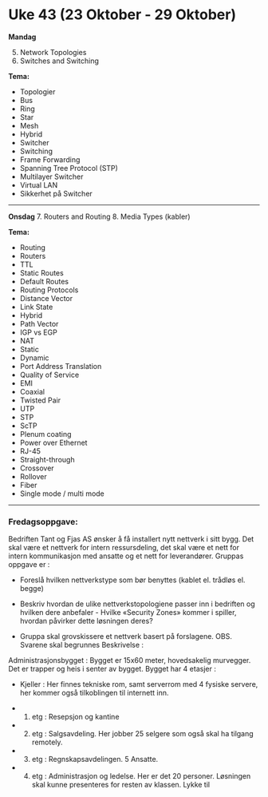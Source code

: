 # Uke 43 (23 Oktober - 29 Oktober)
**Mandag**

5. Network Topologies
6. Switches and Switching

**Tema:**
* Topologier
* Bus
* Ring
* Star
* Mesh
* Hybrid
* Switcher
* Switching
* Frame Forwarding
* Spanning Tree Protocol (STP)
* Multilayer Switcher
* Virtual LAN
* Sikkerhet på Switcher

---
**Onsdag**
7. Routers and Routing
8. Media Types (kabler)

**Tema:**
* Routing
* Routers
* TTL
* Static Routes
* Default Routes
* Routing Protocols
* Distance Vector
* Link State
* Hybrid
* Path Vector
* IGP vs EGP
* NAT
* Static
* Dynamic
* Port Address Translation
* Quality of Service
* EMI
* Coaxial
* Twisted Pair
* UTP
* STP
* ScTP
* Plenum coating
* Power over Ethernet
* RJ-45
* Straight-through
* Crossover
* Rollover
* Fiber
* Single mode / multi mode

---
### Fredagsoppgave:

Bedriften Tant og Fjas AS ønsker å få installert nytt nettverk i sitt bygg. Det skal være et nettverk for intern ressursdeling, det skal være et nett for intern kommunikasjon med ansatte og et nett for leverandører. Gruppas oppgave er : 

- Foreslå hvilken nettverkstype som bør benyttes (kablet el. trådløs el. begge) 

- Beskriv hvordan de ulike nettverkstopologiene passer inn i bedriften og hvilken dere anbefaler - Hvilke «Security Zones» kommer i spiller, hvordan påvirker dette løsningen deres? 

- Gruppa skal grovskissere et nettverk basert på forslagene. OBS. Svarene skal begrunnes Beskrivelse : 

Administrasjonsbygget : Bygget er 15x60 meter, hovedsakelig murvegger. Det er trapper og heis i senter av bygget. Bygget har 4 etasjer : 

- Kjeller : Her finnes tekniske rom, samt serverrom med 4 fysiske servere, her kommer også tilkoblingen til internett inn.

- 1. etg : Resepsjon og kantine 

- 2. etg : Salgsavdeling. Her jobber 25 selgere som også skal ha tilgang remotely. 

- 3. etg : Regnskapsavdelingen. 5 Ansatte. 

- 4. etg : Administrasjon og ledelse. Her er det 20 personer. Løsningen skal kunne presenteres for resten av klassen. Lykke til
